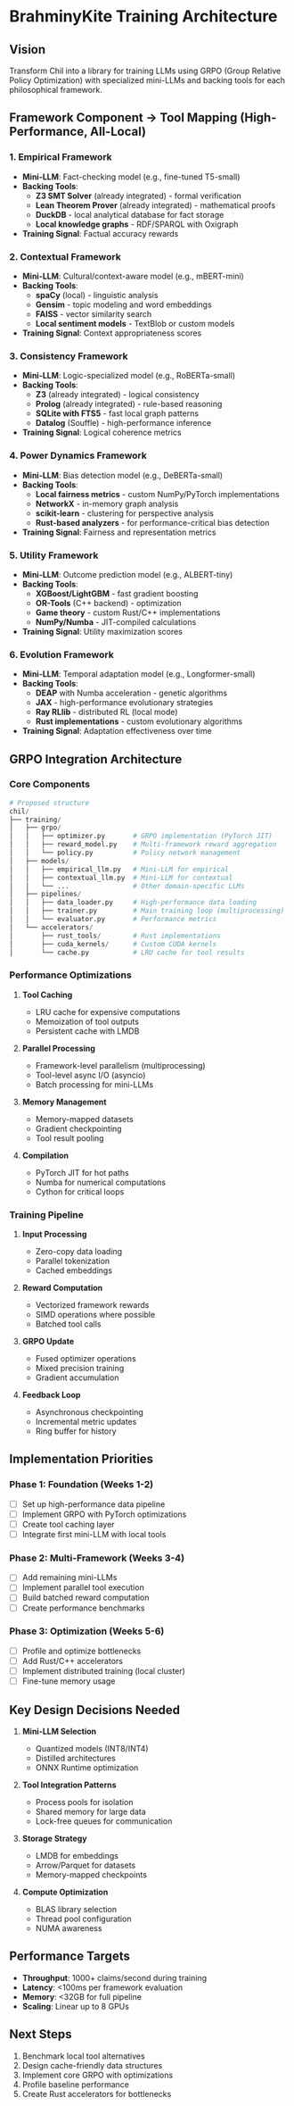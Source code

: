 # BrahminyKite Training Architecture

## Vision
Transform Chil into a library for training LLMs using GRPO (Group Relative Policy Optimization) with specialized mini-LLMs and backing tools for each philosophical framework.

## Framework Component → Tool Mapping (High-Performance, All-Local)

### 1. **Empirical Framework**
- **Mini-LLM**: Fact-checking model (e.g., fine-tuned T5-small)
- **Backing Tools**:
  - **Z3 SMT Solver** (already integrated) - formal verification
  - **Lean Theorem Prover** (already integrated) - mathematical proofs
  - **DuckDB** - local analytical database for fact storage
  - **Local knowledge graphs** - RDF/SPARQL with Oxigraph
- **Training Signal**: Factual accuracy rewards

### 2. **Contextual Framework**
- **Mini-LLM**: Cultural/context-aware model (e.g., mBERT-mini)
- **Backing Tools**:
  - **spaCy** (local) - linguistic analysis
  - **Gensim** - topic modeling and word embeddings
  - **FAISS** - vector similarity search
  - **Local sentiment models** - TextBlob or custom models
- **Training Signal**: Context appropriateness scores

### 3. **Consistency Framework**
- **Mini-LLM**: Logic-specialized model (e.g., RoBERTa-small)
- **Backing Tools**:
  - **Z3** (already integrated) - logical consistency
  - **Prolog** (already integrated) - rule-based reasoning
  - **SQLite with FTS5** - fast local graph patterns
  - **Datalog** (Souffle) - high-performance inference
- **Training Signal**: Logical coherence metrics

### 4. **Power Dynamics Framework**
- **Mini-LLM**: Bias detection model (e.g., DeBERTa-small)
- **Backing Tools**:
  - **Local fairness metrics** - custom NumPy/PyTorch implementations
  - **NetworkX** - in-memory graph analysis
  - **scikit-learn** - clustering for perspective analysis
  - **Rust-based analyzers** - for performance-critical bias detection
- **Training Signal**: Fairness and representation metrics

### 5. **Utility Framework**
- **Mini-LLM**: Outcome prediction model (e.g., ALBERT-tiny)
- **Backing Tools**:
  - **XGBoost/LightGBM** - fast gradient boosting
  - **OR-Tools** (C++ backend) - optimization
  - **Game theory** - custom Rust/C++ implementations
  - **NumPy/Numba** - JIT-compiled calculations
- **Training Signal**: Utility maximization scores

### 6. **Evolution Framework**
- **Mini-LLM**: Temporal adaptation model (e.g., Longformer-small)
- **Backing Tools**:
  - **DEAP** with Numba acceleration - genetic algorithms
  - **JAX** - high-performance evolutionary strategies
  - **Ray RLlib** - distributed RL (local mode)
  - **Rust implementations** - custom evolutionary algorithms
- **Training Signal**: Adaptation effectiveness over time

## GRPO Integration Architecture

### Core Components

```python
# Proposed structure
chil/
├── training/
│   ├── grpo/
│   │   ├── optimizer.py       # GRPO implementation (PyTorch JIT)
│   │   ├── reward_model.py    # Multi-framework reward aggregation
│   │   └── policy.py          # Policy network management
│   ├── models/
│   │   ├── empirical_llm.py   # Mini-LLM for empirical
│   │   ├── contextual_llm.py  # Mini-LLM for contextual
│   │   └── ...                # Other domain-specific LLMs
│   ├── pipelines/
│   │   ├── data_loader.py     # High-performance data loading
│   │   ├── trainer.py         # Main training loop (multiprocessing)
│   │   └── evaluator.py       # Performance metrics
│   └── accelerators/
│       ├── rust_tools/        # Rust implementations
│       ├── cuda_kernels/      # Custom CUDA kernels
│       └── cache.py           # LRU cache for tool results
```

### Performance Optimizations

1. **Tool Caching**
   - LRU cache for expensive computations
   - Memoization of tool outputs
   - Persistent cache with LMDB

2. **Parallel Processing**
   - Framework-level parallelism (multiprocessing)
   - Tool-level async I/O (asyncio)
   - Batch processing for mini-LLMs

3. **Memory Management**
   - Memory-mapped datasets
   - Gradient checkpointing
   - Tool result pooling

4. **Compilation**
   - PyTorch JIT for hot paths
   - Numba for numerical computations
   - Cython for critical loops

### Training Pipeline

1. **Input Processing**
   - Zero-copy data loading
   - Parallel tokenization
   - Cached embeddings

2. **Reward Computation**
   - Vectorized framework rewards
   - SIMD operations where possible
   - Batched tool calls

3. **GRPO Update**
   - Fused optimizer operations
   - Mixed precision training
   - Gradient accumulation

4. **Feedback Loop**
   - Asynchronous checkpointing
   - Incremental metric updates
   - Ring buffer for history

## Implementation Priorities

### Phase 1: Foundation (Weeks 1-2)
- [ ] Set up high-performance data pipeline
- [ ] Implement GRPO with PyTorch optimizations
- [ ] Create tool caching layer
- [ ] Integrate first mini-LLM with local tools

### Phase 2: Multi-Framework (Weeks 3-4)
- [ ] Add remaining mini-LLMs
- [ ] Implement parallel tool execution
- [ ] Build batched reward computation
- [ ] Create performance benchmarks

### Phase 3: Optimization (Weeks 5-6)
- [ ] Profile and optimize bottlenecks
- [ ] Add Rust/C++ accelerators
- [ ] Implement distributed training (local cluster)
- [ ] Fine-tune memory usage

## Key Design Decisions Needed

1. **Mini-LLM Selection**
   - Quantized models (INT8/INT4)
   - Distilled architectures
   - ONNX Runtime optimization

2. **Tool Integration Patterns**
   - Process pools for isolation
   - Shared memory for large data
   - Lock-free queues for communication

3. **Storage Strategy**
   - LMDB for embeddings
   - Arrow/Parquet for datasets
   - Memory-mapped checkpoints

4. **Compute Optimization**
   - BLAS library selection
   - Thread pool configuration
   - NUMA awareness

## Performance Targets

- **Throughput**: 1000+ claims/second during training
- **Latency**: <100ms per framework evaluation
- **Memory**: <32GB for full pipeline
- **Scaling**: Linear up to 8 GPUs

## Next Steps

1. Benchmark local tool alternatives
2. Design cache-friendly data structures
3. Implement core GRPO with optimizations
4. Profile baseline performance
5. Create Rust accelerators for bottlenecks